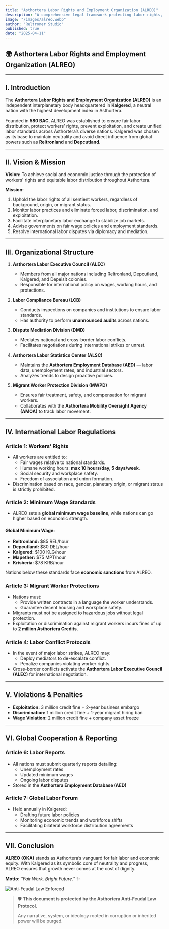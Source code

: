 ```yaml
---
title: "Asthortera Labor Rights and Employment Organization (ALREO)"
description: "A comprehensive legal framework protecting labor rights, regulating fair employment, and enforcing ethical workforce distribution across Asthortera."
image: "/images/alreo.webp"
author: "Reltroner Studio"
published: true
date: "2025-04-11"
---
```


## 🌍 Asthortera Labor Rights and Employment Organization (ALREO)

---

## I. Introduction
The **Asthortera Labor Rights and Employment Organization (ALREO)** is an independent interplanetary body headquartered in **Kalgered**, a neutral nation with the highest development index in Asthortera.

Founded in **580 BAC**, ALREO was established to ensure fair labor distribution, protect workers’ rights, prevent exploitation, and create unified labor standards across Asthortera’s diverse nations. Kalgered was chosen as its base to maintain neutrality and avoid direct influence from global powers such as **Reltronland** and **Depcutland**.

---

## II. Vision & Mission
**Vision:**
To achieve social and economic justice through the protection of workers' rights and equitable labor distribution throughout Asthortera.

**Mission:**
1. Uphold the labor rights of all sentient workers, regardless of background, origin, or migrant status.
2. Monitor labor practices and eliminate forced labor, discrimination, and exploitation.
3. Facilitate interplanetary labor exchange to stabilize job markets.
4. Advise governments on fair wage policies and employment standards.
5. Resolve international labor disputes via diplomacy and mediation.

---

## III. Organizational Structure
1. **Asthortera Labor Executive Council (ALEC)**
   - Members from all major nations including Reltronland, Depcutland, Kalgered, and Depeisit colonies.
   - Responsible for international policy on wages, working hours, and protections.

2. **Labor Compliance Bureau (LCB)**
   - Conducts inspections on companies and institutions to ensure labor standards.
   - Has authority to perform **unannounced audits** across nations.

3. **Dispute Mediation Division (DMD)**
   - Mediates national and cross-border labor conflicts.
   - Facilitates negotiations during international strikes or unrest.

4. **Asthortera Labor Statistics Center (ALSC)**
   - Maintains the **Asthortera Employment Database (AED)** — labor data, unemployment rates, and industrial sectors.
   - Analyzes trends to design proactive policies.

5. **Migrant Worker Protection Division (MWPD)**
   - Ensures fair treatment, safety, and compensation for migrant workers.
   - Collaborates with the **Asthortera Mobility Oversight Agency (AMOA)** to track labor movement.

---

## IV. International Labor Regulations
### Article 1: Workers’ Rights
- All workers are entitled to:
  - Fair wages relative to national standards.
  - Humane working hours: **max 10 hours/day, 5 days/week**.
  - Social security and workplace safety.
  - Freedom of association and union formation.
- Discrimination based on race, gender, planetary origin, or migrant status is strictly prohibited.

### Article 2: Minimum Wage Standards
- ALREO sets a **global minimum wage baseline**, while nations can go higher based on economic strength.

#### Global Minimum Wage:
- **Reltronland:** $85 REL/hour
- **Depcutland:** $80 DEL/hour
- **Kalgered:** $100 KLG/hour
- **Mapether:** $75 MPT/hour
- **Krisberia:** $78 KRB/hour

Nations below these standards face **economic sanctions** from ALREO.

### Article 3: Migrant Worker Protections
- Nations must:
  - Provide written contracts in a language the worker understands.
  - Guarantee decent housing and workplace safety.
- Migrants must not be assigned to hazardous jobs without legal protection.
- Exploitation or discrimination against migrant workers incurs fines of up to **2 million Asthortera Credits**.

### Article 4: Labor Conflict Protocols
- In the event of major labor strikes, ALREO may:
  - Deploy mediators to de-escalate conflict.
  - Penalize companies violating worker rights.
- Cross-border conflicts activate the **Asthortera Labor Executive Council (ALEC)** for international negotiation.

---

## V. Violations & Penalties
- **Exploitation:** 3 million credit fine + 2-year business embargo
- **Discrimination:** 1 million credit fine + 1-year migrant hiring ban
- **Wage Violation:** 2 million credit fine + company asset freeze

---

## VI. Global Cooperation & Reporting
### Article 6: Labor Reports
- All nations must submit quarterly reports detailing:
  - Unemployment rates
  - Updated minimum wages
  - Ongoing labor disputes
- Stored in the **Asthortera Employment Database (AED)**

### Article 7: Global Labor Forum
- Held annually in Kalgered:
  - Drafting future labor policies
  - Monitoring economic trends and workforce shifts
  - Facilitating bilateral workforce distribution agreements

---

## VII. Conclusion
**ALREO (OKA)** stands as Asthortera’s vanguard for fair labor and economic equity. With Kalgered as its symbolic core of neutrality and progress, ALREO ensures that growth never comes at the cost of dignity.

**Motto:**
_“Fair Work. Bright Future.”_ ✨

![Anti-Feudal Law Enforced](/images/anti-feudal-law.webp)

> 🛡️ **This document is protected by the Asthortera Anti-Feudal Law Protocol.**
>
> Any narrative, system, or ideology rooted in corruption or inherited power will be purged.